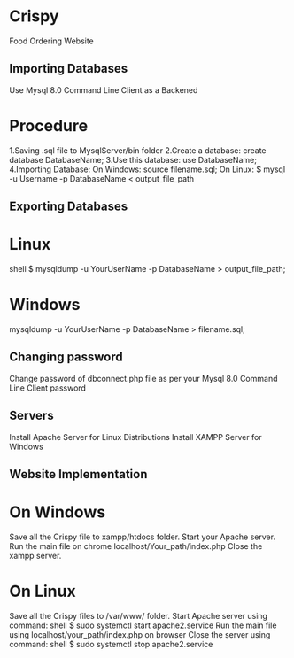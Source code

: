 # Crispy
Food Ordering Website

## Importing Databases

Use Mysql 8.0 Command Line Client as a Backened

# Procedure
1.Saving .sql file to MysqlServer/bin folder
2.Create a database:
       create database DatabaseName;
3.Use this database:
       use DatabaseName;
4.Importing Database:
       On Windows: source filename.sql;
       On Linux:   $ mysql -u Username -p DatabaseName < output_file_path
 
## Exporting Databases

# Linux
  shell
  $ mysqldump -u YourUserName -p DatabaseName > output_file_path;
  
# Windows
  mysqldump -u YourUserName -p DatabaseName > filename.sql;

## Changing password
Change password of dbconnect.php file as per your Mysql 8.0 Command Line Client password

## Servers

Install Apache Server for Linux Distributions
Install XAMPP Server for Windows

## Website Implementation

# On Windows
Save all the Crispy file to xampp/htdocs folder. Start your Apache server.
Run the main file on chrome
   localhost/Your_path/index.php
Close the xampp server.
   
# On Linux
Save all the Crispy files to /var/www/ folder.
Start Apache server using command:
     shell
     $ sudo systemctl start apache2.service
Run the main file using localhost/your_path/index.php on browser
Close the server using command:
    shell
    $ sudo systemctl stop apache2.service
   
   
